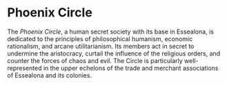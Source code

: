 # Phoenix Circle

The _Phoenix Circle_, a human secret society with its base in Essealona, is dedicated to the principles of philosophical humanism, economic rationalism, and arcane utilitarianism. Its members act in secret to undermine the aristocracy, curtail the influence of the religious orders, and counter the forces of chaos and evil. The Circle is particularly well-represented in the upper echelons of the trade and merchant associations of Essealona and its colonies.
